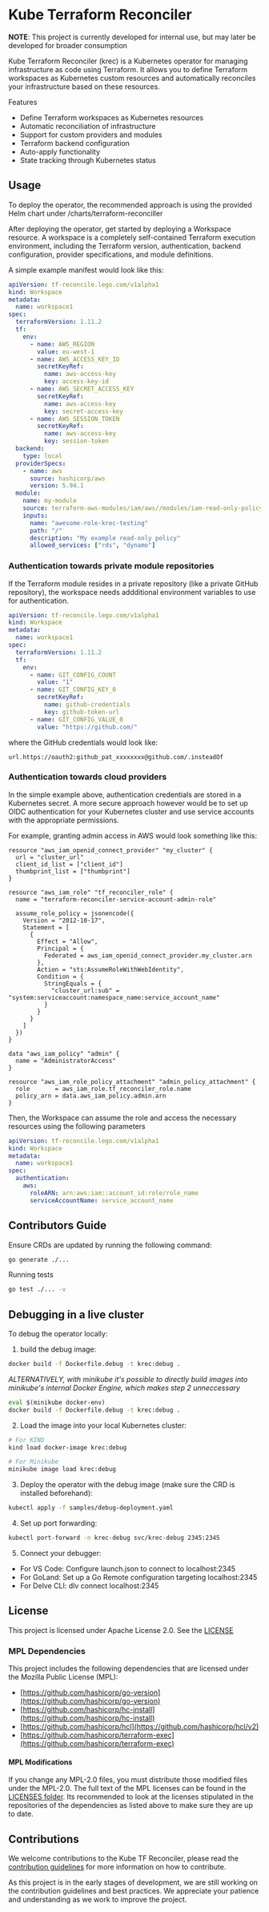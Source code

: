 # Kube Terraform Reconciler

**NOTE**: This project is currently developed for internal use, but may later be developed for broader consumption

Kube Terraform Reconciler (krec) is a Kubernetes operator for managing infrastructure as code using Terraform. It allows you to define Terraform workspaces as Kubernetes custom resources and automatically reconciles your infrastructure based on these resources.

Features
- Define Terraform workspaces as Kubernetes resources
- Automatic reconciliation of infrastructure
- Support for custom providers and modules
- Terraform backend configuration
- Auto-apply functionality
- State tracking through Kubernetes status

## Usage

To deploy the operator, the recommended approach is using the provided Helm chart under /charts/terraform-reconciller

After deploying the operator, get started by deploying a Workspace resource. A workspace is a completely self-contained Terraform execution environment, including the Terraform version, authentication, backend configuration, provider specifications, and module definitions.

A simple example manifest would look like this:

```yaml
apiVersion: tf-reconcile.lego.com/v1alpha1
kind: Workspace
metadata:
  name: workspace1
spec:
  terraformVersion: 1.11.2
  tf:
    env:
      - name: AWS_REGION
        value: eu-west-1
      - name: AWS_ACCESS_KEY_ID
        secretKeyRef:
          name: aws-access-key
          key: access-key-id
      - name: AWS_SECRET_ACCESS_KEY
        secretKeyRef:
          name: aws-access-key
          key: secret-access-key
      - name: AWS_SESSION_TOKEN
        secretKeyRef:
          name: aws-access-key
          key: session-token
  backend:
    type: local
  providerSpecs:
    - name: aws
      source: hashicorp/aws
      version: 5.94.1
  module:
    name: my-module
    source: terraform-aws-modules/iam/aws//modules/iam-read-only-policy
    inputs:
      name: "awesome-role-krec-testing"
      path: "/"
      description: "My example read-only policy"
      allowed_services: ["rds", "dynamo"]
```

### Authentication towards private module repositories

If the Terraform module resides in a private repository (like a private GitHub repository), the workspace needs addditional environment variables to use for authentication.

```yaml
apiVersion: tf-reconcile.lego.com/v1alpha1
kind: Workspace
metadata:
  name: workspace1
spec:
  terraformVersion: 1.11.2
  tf:
    env:
      - name: GIT_CONFIG_COUNT
        value: "1"
      - name: GIT_CONFIG_KEY_0
        secretKeyRef:
          name: github-credentials
          key: github-token-url
      - name: GIT_CONFIG_VALUE_0
        value: "https://github.com/"
```

where the GitHub credentials would look like:
```
url.https://oauth2:github_pat_xxxxxxxx@github.com/.insteadOf
```

### Authentication towards cloud providers
In the simple example above, authentication credentials are stored in a Kubernetes secret.
A more secure approach however would be to set up OIDC authentication for your Kubernetes cluster and use service accounts with the appropriate permissions.

For example, granting admin access in AWS would look something like this:

```hcl
resource "aws_iam_openid_connect_provider" "my_cluster" {
  url = "cluster_url"
  client_id_list = ["client_id"]
  thumbprint_list = ["thumbprint"]
}

resource "aws_iam_role" "tf_reconciler_role" {
  name = "terraform-reconciler-service-account-admin-role"

  assume_role_policy = jsonencode({
    Version = "2012-10-17",
    Statement = [
      {
        Effect = "Allow",
        Principal = {
          Federated = aws_iam_openid_connect_provider.my_cluster.arn
        },
        Action = "sts:AssumeRoleWithWebIdentity",
        Condition = {
          StringEquals = {
            "cluster_url:sub" = "system:serviceaccount:namespace_name:service_account_name"
          }
        }
      }
    ]
  })
}

data "aws_iam_policy" "admin" {
  name = "AdministratorAccess"
}

resource "aws_iam_role_policy_attachment" "admin_policy_attachment" {
  role       = aws_iam_role.tf_reconciler_role.name
  policy_arn = data.aws_iam_policy.admin.arn
}
```

Then, the Workspace can assume the role and access the necessary resources using the following parameters

```yaml
apiVersion: tf-reconcile.lego.com/v1alpha1
kind: Workspace
metadata:
  name: workspace1
spec:
  authentication:
    aws:
      roleARN: arn:aws:iam::account_id:role/role_name
      serviceAccountName: service_account_name
```

## Contributors Guide

Ensure CRDs are updated by running the following command:

```bash
go generate ./...
```

Running tests

```bash
go test ./... -v
```

## Debugging in a live cluster

To debug the operator locally:

1. build the debug image:
```bash
docker build -f Dockerfile.debug -t krec:debug .
```

*ALTERNATIVELY, with minikube it's possible to directly build images into minikube's internal Docker Engine, which makes step 2 unneccessary*
```bash
eval $(minikube docker-env)
docker build -f Dockerfile.debug -t krec:debug .
```

2. Load the image into your local Kubernetes cluster:
```bash
# For KIND
kind load docker-image krec:debug

# For Minikube
minikube image load krec:debug
```

3. Deploy the operator with the debug image (make sure the CRD is installed beforehand):
```bash
kubectl apply -f samples/debug-deployment.yaml
```

4. Set up port forwarding:
```bash
kubectl port-forward -n krec-debug svc/krec-debug 2345:2345
```

5. Connect your debugger:

- For VS Code: Configure launch.json to connect to localhost:2345
- For GoLand: Set up a Go Remote configuration targeting localhost:2345
- For Delve CLI: dlv connect localhost:2345

## License

This project is licensed under Apache License 2.0. See the [LICENSE](LICENSE)

### MPL Dependencies

This project includes the following dependencies that are licensed under the Mozilla Public License (MPL):

- [https://github.com/hashicorp/go-version](https://github.com/hashicorp/go-version)
- [https://github.com/hashicorp/hc-install](https://github.com/hashicorp/hc-install)
- [https://github.com/hashicorp/hcl](https://github.com/hashicorp/hcl/v2)
- [https://github.com/hashicorp/terraform-exec](https://github.com/hashicorp/terraform-exec)

#### MPL Modifications

If you change any MPL-2.0 files, you must distribute those modified files under the MPL-2.0.
The full text of the MPL licenses can be found in the [LICENSES folder](LICENSES). Its recommended to look at the licenses stipulated in the repositories of the dependencies as listed above to make sure they are up to date.

## Contributions

We welcome contributions to the Kube TF Reconciler, please read the [contribution guidelines](./CONTRIBUTING.md) for more information on how to contribute.

As this project is in the early stages of development, we are still working on the contribution guidelines and best practices.
We appreciate your patience and understanding as we work to improve the project.
